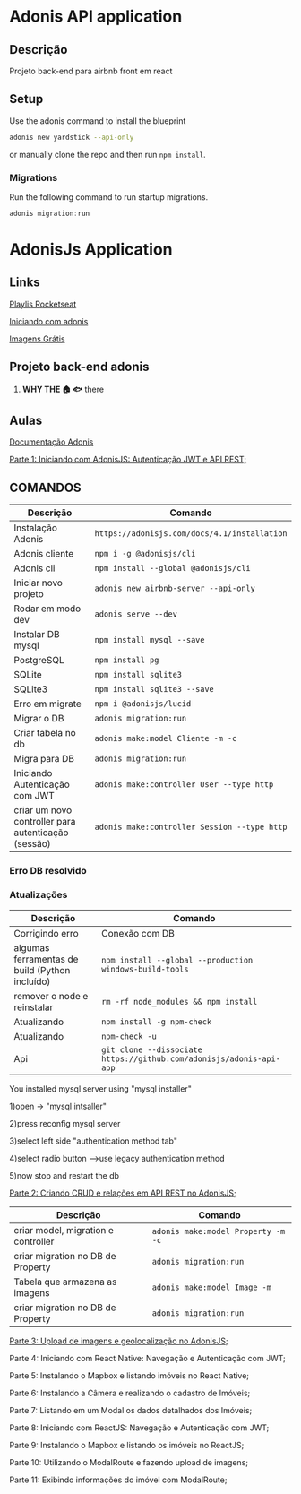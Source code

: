 # Adonis API application

## Descrição

Projeto back-end para airbnb front em react

## Setup

Use the adonis command to install the blueprint

```bash
adonis new yardstick --api-only
```

or manually clone the repo and then run `npm install`.

### Migrations

Run the following command to run startup migrations.

```js
adonis migration:run
```

# AdonisJs Application

## Links

[Playlis Rocketseat](https://www.youtube.com/channel/UCSfwM5u0Kce6Cce8_S72olg/playlists)

[Iniciando com adonis](https://www.youtube.com/watch?v=aysgHRmzG3w&list=PL85ITvJ7FLoh7QBmTVzuNYvZaYPYwDmei)

[Imagens Grátis](https://www.pexels.com/)

## Projeto back-end adonis

1. **WHY THE :house: :fish:** there

## Aulas

[Documentação Adonis](https://adonisjs.com/docs/4.0/lucid#_introduction)

[Parte 1: Iniciando com AdonisJS: Autenticação JWT e API REST;](https://blog.rocketseat.com.br/adonis-auth-jwt-api-rest/)

## COMANDOS

| Descrição      | Comando                                |
| -------------------- | -------------------------------------------- |
| Instalação Adonis    | `https://adonisjs.com/docs/4.1/installation` |
| Adonis cliente       | `npm i -g @adonisjs/cli`                     |
| Adonis cli           | `npm install --global @adonisjs/cli`         |
| Iniciar novo projeto | `adonis new airbnb-server --api-only`        |
| Rodar em modo dev    | `adonis serve --dev`                         |
| Instalar DB mysql    | `npm install mysql --save`                   |
| PostgreSQL           | `npm install pg`                             |
| SQLite               | `npm install sqlite3`                        |
| SQLite3              | `npm install sqlite3 --save`                 |
| Erro em migrate      | `npm i @adonisjs/lucid`                      |
| Migrar o DB          | `adonis migration:run`                       |
| Criar tabela no db   | `adonis make:model Cliente -m -c`            |
| Migra para DB        | `adonis migration:run`                       |
| Iniciando Autenticação com JWT | `adonis make:controller User --type http` |
| criar um novo controller para autenticação (sessão) | `adonis make:controller Session --type http` |

### Erro DB resolvido

### Atualizações

 Descrição | Comando 
 ----------- | -------
 Corrigindo erro   | Conexão com DB 
 algumas ferramentas de build (Python incluído) | `npm install --global --production windows-build-tools`
 remover o node e reinstalar   | `rm -rf node_modules && npm install`
 Atualizando  | `npm install -g npm-check`
 Atualizando  | `npm-check -u`                              |
 Api    | `git clone --dissociate https://github.com/adonisjs/adonis-api-app`

You installed mysql server using "mysql installer"

1)open -> "mysql intsaller"

2)press reconfig mysql server

3)select left side "authentication method tab"

4)select radio button -->use legacy authentication method

5)now stop and restart the db

[Parte 2: Criando CRUD e relações em API REST no AdonisJS](https://blog.rocketseat.com.br/crud-api-rest-adonis/);


Descrição | Comando
----|----
criar model, migration e controller | `adonis make:model Property -m -c`
criar migration no DB de Property | `adonis migration:run`
Tabela que armazena as imagens | `adonis make:model Image -m`
criar migration no DB de Property | `adonis migration:run`

[Parte 3: Upload de imagens e geolocalização no AdonisJS;](https://blog.rocketseat.com.br/adonis-upload-geolocalizacao/)



Parte 4: Iniciando com React Native: Navegação e Autenticação com JWT;

Parte 5: Instalando o Mapbox e listando imóveis no React Native;

Parte 6: Instalando a Câmera e realizando o cadastro de Imóveis;

Parte 7: Listando em um Modal os dados detalhados dos Imóveis;

Parte 8: Iniciando com ReactJS: Navegação e Autenticação com JWT;

Parte 9: Instalando o Mapbox e listando os imóveis no ReactJS;

Parte 10: Utilizando o ModalRoute e fazendo upload de imagens;

Parte 11: Exibindo informações do imóvel com ModalRoute;
